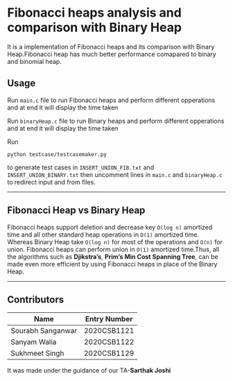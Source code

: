 # Fibonacci heaps analysis and comparison with Binary Heap

It is a implementation of Fibonacci heaps and its comparison with Binary Heap.Fibonacci heap has much better performance comapared to binary and binomial heap.

## Usage

Run `main.c` file to run Fibonacci heaps and perform different opperations and at end it will display the time taken

Run `binaryHeap.c` file to run Binary heaps and perform different opperations and at end it will display the time taken

Run 
```
python testcase/testcasemaker.py
``` 
to generate test cases in `INSERT_UNION_FIB.txt` and `INSERT_UNION_BINARY.txt` then  uncomment lines in `main.c` and `binaryHeap.c` to redirect input and from files.

---
## Fibonacci Heap vs Binary Heap
Fibonacci heaps support deletion and decrease key `O(log n)` amortized time and all other standard heap operations in `O(1)` amortized time. Whereas Binary Heap take `O(log n)` for most of the operations and `O(n)` for union. Fibonacci heaps can perform union in `O(1)` amortized time.Thus, all the algorithms such as **Djikstra’s**, **Prim’s Min Cost Spanning Tree**, can be made even more efficient by using Fibonacci heaps in place of the Binary Heap.



---
## Contributors

| Name            | Entry Number |
| --------------- | ------------ |
| Sourabh Sanganwar | 2020CSB1121  |
| Sanyam Walia  | 2020CSB1122  |
| Sukhmeet Singh | 2020CSB1129  |

It was made under the guidance of our TA-**Sarthak Joshi**
